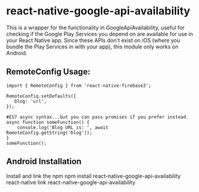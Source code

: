# react-native-google-api-availability

This is a wrapper for the functionality in GoogleApiAvailability, useful for checking if the Google Play Services you depend on are available for use in your React Native app. Since these APIs don't exist on iOS (where you bundle the Play Services in with your app), this module only works on Android.

## RemoteConfig Usage:

    import { RemoteConfig } from 'react-native-firebase3';

    RemoteConfig.setDefaults({
       blog: 'url',
    });

    #ES7 async syntax...but you can pass promises if you prefer instead.
    async function someFunction() {
        console.log('Blog URL is: ', await RemoteConfig.getString('blog'));
    }
    someFunction();

## Android Installation

Install and link the npm
    npm install react-native-google-api-availability
    react-native link react-native-google-api-availability

